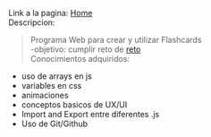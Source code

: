 Link a la pagina: [Home](https://flashcard-simple.netlify.app/index.html)\
Descripcion: 
> Programa Web para crear y utilizar Flashcards\
> -objetivo: cumplir reto de [reto](https://roadmap.sh/frontend/projects)\
> Conocimientos adquiridos:
 - uso de arrays en js
 - variables en css
 - animaciones
 - conceptos basicos de UX/UI
 - Import and Export entre diferentes .js
 - Uso de Git/Github
